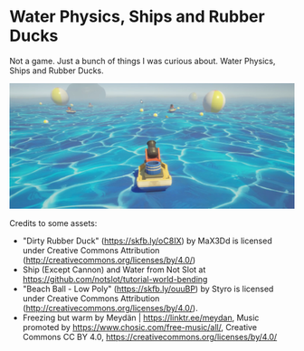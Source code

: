 # Water Physics, Ships and Rubber Ducks
Not a game. Just a bunch of things I was curious about. Water Physics, Ships and Rubber Ducks.

[![Cover](/Docs/Images/Cover.png)](https://youtu.be/lDWIVKHgtn4 "The Sea is Mysterious")


Credits to some assets:
- "Dirty Rubber Duck" (https://skfb.ly/oC8IX) by MaX3Dd is licensed under Creative Commons Attribution (http://creativecommons.org/licenses/by/4.0/)
- Ship (Except Cannon) and Water from Not Slot at https://github.com/notslot/tutorial-world-bending 
- "Beach Ball - Low Poly" (https://skfb.ly/ouuBP) by Styro is licensed under Creative Commons Attribution (http://creativecommons.org/licenses/by/4.0/).
- Freezing but warm by Meydän | https://linktr.ee/meydan, Music promoted by https://www.chosic.com/free-music/all/, Creative Commons CC BY 4.0, https://creativecommons.org/licenses/by/4.0/
